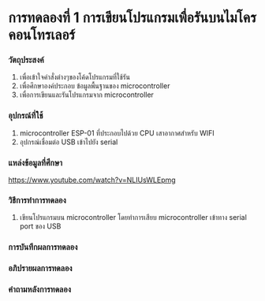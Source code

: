 # การทดลองที่ 1 การเขียนโปรแกรมเพื่อรันบนไมโครคอนโทรเลอร์
### วัตถุประสงค์
1. เพื่อเข้าใจคำสั่งต่างๆของโค้ดโปรแกรมที่ใช้รัน
2. เพื่อศึกษาองค์ประกอบ ข้อมูลพื้นฐานของ microcontroller
3. เพื่อการเขียนและรันโปรแกรมจาก microcontroller

### อุปกรณ์ที่ใช้
1. microcontroller ESP-01 ที่ประกอบไปด้วย CPU เสาอากาศสำหรับ WIFI
2. อุปกรณ์เชื่อมต่อ USB เข้าไปยัง serial

### แหล่งข้อมูลที่ศึกษา
https://www.youtube.com/watch?v=NLIUsWLEpmg

### วิธีการทำการทดลอง
  1. เขียนโปรแกรมบน microcontroller โดยทำการเสียบ microcontroller เข้าทาง serial port ของ USB

### การบันทึกผลการทดลอง

### อภิปรายผลการทดลอง

### คำถามหลังการทดลอง
